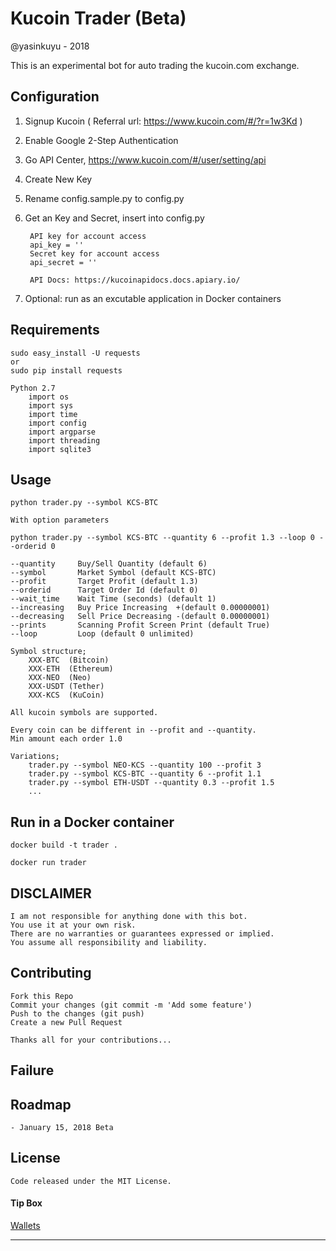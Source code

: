 # Kucoin Trader (Beta)
@yasinkuyu - 2018

This is an experimental bot for auto trading the kucoin.com exchange.

## Configuration

1. Signup Kucoin ( Referral url: https://www.kucoin.com/#/?r=1w3Kd )
2. Enable Google 2-Step Authentication    
3. Go API Center, https://www.kucoin.com/#/user/setting/api
4. Create New Key
5. Rename config.sample.py to config.py
6. Get an Key and Secret, insert into config.py

        API key for account access
        api_key = ''
        Secret key for account access
        api_secret = ''

        API Docs: https://kucoinapidocs.docs.apiary.io/
7. Optional: run as an excutable application in Docker containers

## Requirements

    sudo easy_install -U requests
    or 
    sudo pip install requests
    
    Python 2.7
        import os
        import sys
        import time
        import config
        import argparse
        import threading
        import sqlite3

## Usage

    python trader.py --symbol KCS-BTC
    
    With option parameters

    python trader.py --symbol KCS-BTC --quantity 6 --profit 1.3 --loop 0 --orderid 0
    
    --quantity     Buy/Sell Quantity (default 6)
    --symbol       Market Symbol (default KCS-BTC)
    --profit       Target Profit (default 1.3)
    --orderid      Target Order Id (default 0)
    --wait_time    Wait Time (seconds) (default 1)
    --increasing   Buy Price Increasing  +(default 0.00000001)
    --decreasing   Sell Price Decreasing -(default 0.00000001)
    --prints       Scanning Profit Screen Print (default True)
    --loop         Loop (default 0 unlimited)

    Symbol structure;
        XXX-BTC  (Bitcoin)
        XXX-ETH  (Ethereum)
        XXX-NEO  (Neo)
        XXX-USDT (Tether)
        XXX-KCS  (KuCoin)

    All kucoin symbols are supported.
    
    Every coin can be different in --profit and --quantity.
    Min amount each order 1.0
    
    Variations;
        trader.py --symbol NEO-KCS --quantity 100 --profit 3
        trader.py --symbol KCS-BTC --quantity 6 --profit 1.1
        trader.py --symbol ETH-USDT --quantity 0.3 --profit 1.5
        ...
    
## Run in a Docker container

    docker build -t trader .

    docker run trader
 
## DISCLAIMER

    I am not responsible for anything done with this bot. 
    You use it at your own risk. 
    There are no warranties or guarantees expressed or implied. 
    You assume all responsibility and liability.
     
## Contributing

    Fork this Repo
    Commit your changes (git commit -m 'Add some feature')
    Push to the changes (git push)
    Create a new Pull Request
    
    Thanks all for your contributions...
    
## Failure


## Roadmap

    - January 15, 2018 Beta
     
## License

    Code released under the MIT License.

#### Tip Box

[Wallets](http://yasinkuyu.net/wallet) 

---